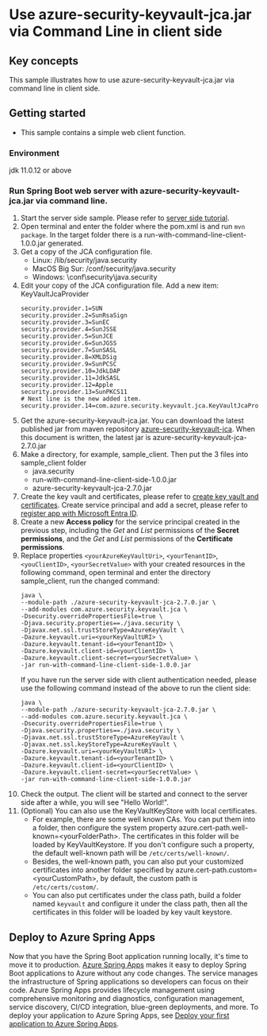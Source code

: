 # Use azure-security-keyvault-jca.jar via Command Line in client side

## Key concepts
This sample illustrates how to use azure-security-keyvault-jca.jar via command
line in client side.

## Getting started

- This sample contains a simple web client function. 

### Environment
jdk 11.0.12 or above

### Run Spring Boot web server with azure-security-keyvault-jca.jar via command line.
1. Start the server side sample. Please refer to [server side tutorial](../run-with-command-line-server-side/README.md).
1. Open terminal and enter the folder where the pom.xml is and run `mvn package`. In the target 
   folder there is a run-with-command-line-client-1.0.0.jar generated.
1. Get a copy of the JCA configuration file.
    - Linux: <java-home>/lib/security/java.security
    - MacOS Big Sur: <java-home>/conf/security/java.security
    - Windows: <java-home>\conf\security\java.security
1. Edit your copy of the JCA configuration file. Add a new item: KeyVaultJcaProvider
   ```
   security.provider.1=SUN
   security.provider.2=SunRsaSign
   security.provider.3=SunEC
   security.provider.4=SunJSSE
   security.provider.5=SunJCE
   security.provider.6=SunJGSS
   security.provider.7=SunSASL
   security.provider.8=XMLDSig
   security.provider.9=SunPCSC
   security.provider.10=JdkLDAP
   security.provider.11=JdkSASL
   security.provider.12=Apple
   security.provider.13=SunPKCS11
   # Next line is the new added item.
   security.provider.14=com.azure.security.keyvault.jca.KeyVaultJcaProvider
   ```
1. Get the azure-security-keyvault-jca.jar. You can download the latest published jar from maven
   repository [azure-security-keyvault-jca](https://mvnrepository.com/artifact/com.azure/azure-security-keyvault-jca). When this document is 
   written, the latest jar is azure-security-keyvault-jca-2.7.0.jar
1. Make a directory, for example, sample_client. Then put the 3 files into sample_client folder
    - java.security 
    - run-with-command-line-client-side-1.0.0.jar
    - azure-security-keyvault-jca-2.7.0.jar 
1. Create the key vault and certificates, please refer to [create key vault and certificates](https://docs.microsoft.com/en-us/azure/key-vault/certificates/quick-create-portal). Create service principal and add a secret, please refer to [register app with Microsoft Entra ID](https://docs.microsoft.com/azure/active-directory/develop/quickstart-register-app).
1. Create a new **Access policy** for the service principal created in the previous step, including the *Get* and *List* permissions of the **Secret permissions**, and the *Get* and *List* permissions of the **Certificate permissions**.
1. Replace properties `<yourAzureKeyVaultUri>`, `<yourTenantID>`, `<youClientID>`, `<yourSecretValue>` with your created resources in the following command, open terminal and enter the directory sample_client, run the changed command:
   ```
   java \
   --module-path ./azure-security-keyvault-jca-2.7.0.jar \
   --add-modules com.azure.security.keyvault.jca \
   -Dsecurity.overridePropertiesFile=true \
   -Djava.security.properties==./java.security \
   -Djavax.net.ssl.trustStoreType=AzureKeyVault \
   -Dazure.keyvault.uri=<yourKeyVaultURI> \
   -Dazure.keyvault.tenant-id=<yourTenantID> \
   -Dazure.keyvault.client-id=<yourClientID> \
   -Dazure.keyvault.client-secret=<yourSecretValue> \
   -jar run-with-command-line-client-side-1.0.0.jar
   ```
   If you have run the server side with client authentication needed, please use the following 
   command instead of the above to run the client side:
   ```
   java \
   --module-path ./azure-security-keyvault-jca-2.7.0.jar \
   --add-modules com.azure.security.keyvault.jca \
   -Dsecurity.overridePropertiesFile=true \
   -Djava.security.properties==./java.security \
   -Djavax.net.ssl.trustStoreType=AzureKeyVault \
   -Djavax.net.ssl.keyStoreType=AzureKeyVault \
   -Dazure.keyvault.uri=<yourKeyVaultURI> \
   -Dazure.keyvault.tenant-id=<yourTenantID> \
   -Dazure.keyvault.client-id=<yourClientID> \
   -Dazure.keyvault.client-secret=<yourSecretValue> \
   -jar run-with-command-line-client-side-1.0.0.jar
   ```
1. Check the output. The client will be started and connect to the server side after a while, you 
   will see "Hello World!". 
1. (Optional) You can also use the KeyVaultKeyStore with local certificates.
   - For example, there are some well known CAs. You can put them into a folder, then configure the
     system property azure.cert-path.well-known=\<yourFolderPath>. The certificates in this folder 
     will be loaded by KeyVaultKeystore. If you don't configure such a property, the default 
     well-known path will be `/etc/certs/well-known/`.
   - Besides, the well-known path, you can also put your customized certificates into another folder
     specified by azure.cert-path.custom=\<yourCustomPath>, by default, the custom path is
     `/etc/certs/custom/`.
   - You can also put certificates under the class path, build a folder named `keyvault` and 
     configure it under the class path, then all the certificates in this folder will be loaded by 
     key vault keystore.

## Deploy to Azure Spring Apps

Now that you have the Spring Boot application running locally, it's time to move it to production. [Azure Spring Apps](https://learn.microsoft.com/azure/spring-apps/overview) makes it easy to deploy Spring Boot applications to Azure without any code changes. The service manages the infrastructure of Spring applications so developers can focus on their code. Azure Spring Apps provides lifecycle management using comprehensive monitoring and diagnostics, configuration management, service discovery, CI/CD integration, blue-green deployments, and more. To deploy your application to Azure Spring Apps, see [Deploy your first application to Azure Spring Apps](https://learn.microsoft.com/azure/spring-apps/quickstart?tabs=Azure-CLI).
